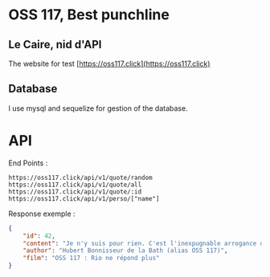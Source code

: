 # OSS 117, Best punchline
## Le Caire, nid d'API

The website for test [https://oss117.click](https://oss117.click)

## Database

I use mysql and sequelize for gestion of the database.
# API

End Points : 
```
https://oss117.click/api/v1/quote/random
https://oss117.click/api/v1/quote/all
https://oss117.click/api/v1/quote/:id
https://oss117.click/api/v1/perso/["name"]
```

Response exemple :
```json
{
	"id": 42,
	"content": "Je n'y suis pour rien. C'est l'inexpugnable arrogance de votre beauté qui m'asperge.",
	"author": "Hubert Bonnisseur de la Bath (alias OSS 117)",
	"film": "OSS 117 : Rio ne répond plus"
}
```
